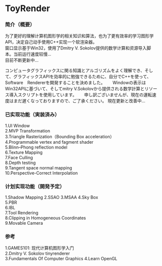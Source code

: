 # ToyRender

### 简介（概要）  
为了更好的理解计算机图形学的相关知识和算法，也为了更有效率的学习图形学API，决定自己动手使用C++实现一个软渲染器。  
窗口显示基于Win32，使用了Dmitry V. Sokolov提供的数学计算和资源导入脚本。当前运行速度较慢...  
目前不断更新中...

コンピュータグラフィックスに関る知識とアルゴリズムをよく理解でき、そして、グラフィックスAPIを効率的に勉強できるために、自分でC++を使って、Software　Rendererを開発することを決めました。　　
Windowの表示はWin32APIに基づいて、そしてmitry V.Sokolovから提供される数学計算とリソース導入スクリプトを使用しています。　　
申し訳ございませんが、現在の運転速度はまだ遅くなっておりますので、ご了承ください。
現在更新と改善中…

### 已实现功能（実装済み）
1.UI Window  
2.MVP Transformation  
3.Triangle Rasterization（Bounding Box acceleration）  
4.Programmable vertex and fagment shader  
5.Blinn–Phong reflection model  
6.Texture Mapping  
7.Face Culling  
8.Depth testing   
9.Tangent space normal mapping  
10.Perspective-Correct Interpolation  

### 计划实现功能（開発予定）
1.Shadow Mapping
2.SSAO
3.MSAA
4.Sky Box  
5.PBR  
6.IBL  
7.Tool Rendering  
8.Clipping in Homogeneous Coordinates  
9.Movable Camera  

### 参考
1.GAMES101: 现代计算机图形学入门  
2.Dmitry V. Sokolov tinyrenderer  
3.Fundamentals Of Computer Graphics 
4.Learn OpenGL  
